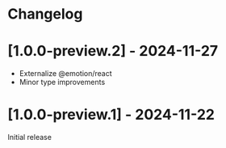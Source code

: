 <!-- markdownlint-disable MD024 -->
# Changelog

# [1.0.0-preview.2] - 2024-11-27

- Externalize @emotion/react
- Minor type improvements

# [1.0.0-preview.1] - 2024-11-22

Initial release
